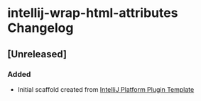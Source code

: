 <!-- Keep a Changelog guide -> https://keepachangelog.com -->

# intellij-wrap-html-attributes Changelog

## [Unreleased]
### Added
- Initial scaffold created from [IntelliJ Platform Plugin Template](https://github.com/JetBrains/intellij-platform-plugin-template)
